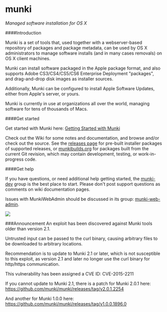 munki
=====

_Managed software installation for OS X_

####Introduction

Munki is a set of tools that, used together with a webserver-based repository of packages and package metadata, can be used by OS X administrators to manage software installs (and in many cases removals) on OS X client machines.

Munki can install software packaged in the Apple package format, and also supports Adobe CS3/CS4/CS5/CS6 Enterprise Deployment "packages", and drag-and-drop disk images as installer sources.

Additionally, Munki can be configured to install Apple Software Updates, either from Apple's server, or yours.

Munki is currently in use at organizations all over the world, managing software for tens of thousands of Macs.

####Get started

Get started with Munki here: [Getting Started with Munki](https://github.com/munki/munki/wiki/)

Check out the Wiki for some notes and documentation, and browse and/or check out the source. See the [releases page](https://github.com/munki/munki/releases) for pre-built installer packages of supported releases, or [munkibuilds.org](https://munkibuilds.org) for packages built from the current Git revision, which may contain development, testing, or work-in-progress code.

####Get help

If you have questions, or need additional help getting started, the [munki-dev](https://groups.google.com/group/munki-dev) group is the best place to start. Please don't post support questions as comments on wiki documentation pages.

Issues with MunkiWebAdmin should be discussed in its group: [munki-web-admin](https://groups.google.com/group/munki-web-admin).

![](https://github.com/munki/munki/wiki/images/managed_software_center.png)

###Announcement
An exploit has been discovered against Munki tools older than version 2.1.

Untrusted input can be passed to the curl binary, causing arbitrary files to be downloaded to arbitrary locations.

Recommendation is to update to Munki 2.1 or later, which is not susceptible to this exploit, as version 2.1 and later no longer use the curl binary for http/https communication.

This vulnerability has been assigned a CVE ID: CVE-2015-2211

If you cannot update to Munki 2.1, there is a patch for Munki 2.0.1 here:
https://github.com/munki/munki/releases/tag/v2.0.1.2254

And another for Munki 1.0.0 here:
https://github.com/munki/munki/releases/tag/v1.0.0.1896.0
